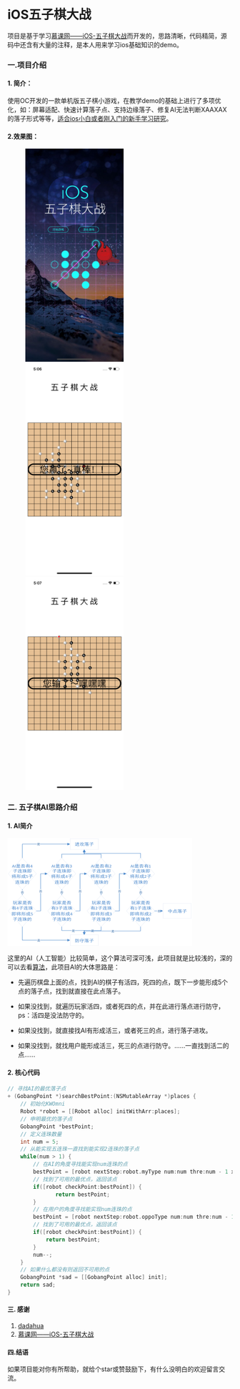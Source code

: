 # iOS五子棋大战
项目是基于学习[慕课网——iOS-五子棋大战](https://www.imooc.com/learn/646)而开发的，思路清晰，代码精简，源码中还含有大量的注释，是本人用来学习ios基础知识的demo。

### 一.项目介绍

#### 1. 简介：
使用OC开发的一款单机版五子棋小游戏，在教学demo的基础上进行了多项优化，如：屏幕适配、快速计算落子点、支持边缘落子、修复AI无法判断XAAXAX的落子形式等等，[适合ios小白或者刚入门的新手学习研究](https://github.com/charspan/ios_gobang)。

#### 2.效果图：

<figure class="third">
    <img src="/img/index.png" width="220"/>
    <img src="/img/win.png" width="220">
    <img src="/img/lose.png" width="220">
</figure>

### 二. 五子棋AI思路介绍

#### 1. AI简介

![AI.png](/img/AI.png)

这里的AI（人工智能）比较简单，这个算法可深可浅，此项目就是比较浅的，深的可以去看[算法](http://blog.csdn.net/onezeros/article/details/5542379)，此项目AI的大体思路是：

- 先遍历棋盘上面的点，找到AI的棋子有活四，死四的点，既下一步能形成5个点的落子点，找到就直接在此点落子。

- 如果没找到，就遍历玩家活四，或者死四的点，并在此进行落点进行防守，ps：活四是没法防守的。

- 如果没找到，就直接找AI有形成活三，或者死三的点，进行落子进攻。

- 如果没找到，就找用户能形成活三，死三的点进行防守。……一直找到活二的点……

#### 2. 核心代码

```objective-c
// 寻找AI的最优落子点
+ (GobangPoint *)searchBestPoint:(NSMutableArray *)places {
    // 初始化KWOmni
    Robot *robot = [[Robot alloc] initWithArr:places];
    // 申明最优的落子点
    GobangPoint *bestPoint;
    // 定义连珠数量
    int num = 5;
    // 从能实现五连珠一直找到能实现2连珠的落子点
    while(num > 1) {
        // 在AI的角度寻找能实现num连珠的点
        bestPoint = [robot nextStep:robot.myType num:num thre:num - 1 x:0 y:0];
        // 找到了可用的最优点，返回该点
        if([robot checkPoint:bestPoint]) {
               return bestPoint;
        }
        // 在用户的角度寻找能实现num连珠的点
        bestPoint = [robot nextStep:robot.oppoType num:num thre:num - 1 x:0 y:0];
        // 找到了可用的最优点，返回该点
        if([robot checkPoint:bestPoint]) {
            return bestPoint;
        }
        num--;
    }
    // 如果什么都没有则返回不可用的点
    GobangPoint *sad = [[GobangPoint alloc] init];
    return sad;
}
```

#### 三. 感谢

1. [dadahua](https://github.com/dadahua/GoBangProject)
2. [慕课网——iOS-五子棋大战](https://www.imooc.com/learn/646)

#### 四.结语
 如果项目能对你有所帮助，就给个star或赞鼓励下，有什么没明白的欢迎留言交流。

